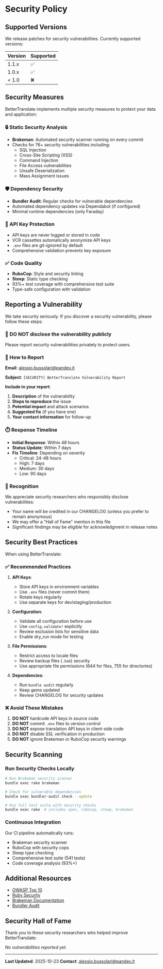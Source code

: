 # Security Policy

## Supported Versions

We release patches for security vulnerabilities. Currently supported versions:

| Version | Supported          |
| ------- | ------------------ |
| 1.1.x   | :white_check_mark: |
| 1.0.x   | :white_check_mark: |
| < 1.0   | :x:                |

## Security Measures

BetterTranslate implements multiple security measures to protect your data and application:

### 🔒 Static Security Analysis
- **Brakeman**: Automated security scanner running on every commit
- Checks for 76+ security vulnerabilities including:
  - SQL Injection
  - Cross-Site Scripting (XSS)
  - Command Injection
  - File Access vulnerabilities
  - Unsafe Deserialization
  - Mass Assignment issues

### 🛡️ Dependency Security
- **Bundler Audit**: Regular checks for vulnerable dependencies
- Automated dependency updates via Dependabot (if configured)
- Minimal runtime dependencies (only Faraday)

### 🔐 API Key Protection
- API keys are never logged or stored in code
- VCR cassettes automatically anonymize API keys
- `.env` files are git-ignored by default
- Comprehensive validation prevents key exposure

### ✅ Code Quality
- **RuboCop**: Style and security linting
- **Steep**: Static type checking
- 93%+ test coverage with comprehensive test suite
- Type-safe configuration with validation

## Reporting a Vulnerability

We take security seriously. If you discover a security vulnerability, please follow these steps:

### 🚨 **DO NOT** disclose the vulnerability publicly

Please report security vulnerabilities privately to protect users.

### 📧 How to Report

**Email**: alessio.bussolari@pandev.it

**Subject**: `[SECURITY] BetterTranslate Vulnerability Report`

**Include in your report**:
1. **Description** of the vulnerability
2. **Steps to reproduce** the issue
3. **Potential impact** and attack scenarios
4. **Suggested fix** (if you have one)
5. **Your contact information** for follow-up

### ⏱️ Response Timeline

- **Initial Response**: Within 48 hours
- **Status Update**: Within 7 days
- **Fix Timeline**: Depending on severity
  - Critical: 24-48 hours
  - High: 7 days
  - Medium: 30 days
  - Low: 90 days

### 🎁 Recognition

We appreciate security researchers who responsibly disclose vulnerabilities:

- Your name will be credited in our CHANGELOG (unless you prefer to remain anonymous)
- We may offer a "Hall of Fame" mention in this file
- Significant findings may be eligible for acknowledgment in release notes

## Security Best Practices

When using BetterTranslate:

### ✅ Recommended Practices

1. **API Keys**:
   - Store API keys in environment variables
   - Use `.env` files (never commit them)
   - Rotate keys regularly
   - Use separate keys for dev/staging/production

2. **Configuration**:
   - Validate all configuration before use
   - Use `config.validate!` explicitly
   - Review exclusion lists for sensitive data
   - Enable dry_run mode for testing

3. **File Permissions**:
   - Restrict access to locale files
   - Review backup files (`.bak`) security
   - Use appropriate file permissions (644 for files, 755 for directories)

4. **Dependencies**:
   - Run `bundle audit` regularly
   - Keep gems updated
   - Review CHANGELOG for security updates

### ❌ Avoid These Mistakes

1. **DO NOT** hardcode API keys in source code
2. **DO NOT** commit `.env` files to version control
3. **DO NOT** expose translation API keys in client-side code
4. **DO NOT** disable SSL verification in production
5. **DO NOT** ignore Brakeman or RuboCop security warnings

## Security Scanning

### Run Security Checks Locally

```bash
# Run Brakeman security scanner
bundle exec rake brakeman

# Check for vulnerable dependencies
bundle exec bundler-audit check --update

# Run full test suite with security checks
bundle exec rake  # includes spec, rubocop, steep, brakeman
```

### Continuous Integration

Our CI pipeline automatically runs:
- Brakeman security scanner
- RuboCop with security cops
- Steep type checking
- Comprehensive test suite (541 tests)
- Code coverage analysis (93%+)

## Additional Resources

- [OWASP Top 10](https://owasp.org/www-project-top-ten/)
- [Ruby Security](https://ruby-lang.org/en/security/)
- [Brakeman Documentation](https://brakemanscanner.org/docs/)
- [Bundler Audit](https://github.com/rubysec/bundler-audit)

## Security Hall of Fame

Thank you to these security researchers who helped improve BetterTranslate:

<!-- Future contributors will be listed here -->
_No vulnerabilities reported yet._

---

**Last Updated**: 2025-10-23
**Contact**: alessio.bussolari@pandev.it
